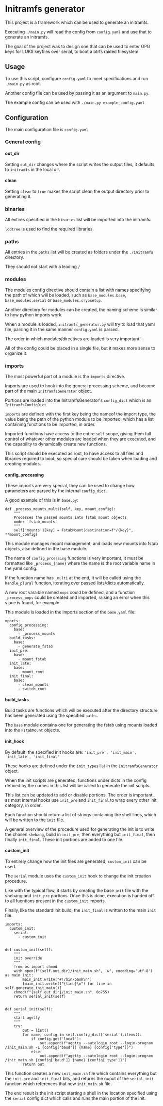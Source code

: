 # Initramfs generator

This project is a framework which can be used to generate an initramfs.

Executing `./main.py` will read the config from `config.yaml` and use that to generate an initramfs.

The goal of the project was to design one that can be used to enter GPG keys for LUKS keyfiles over serial, to boot a btrfs raided filesystem.

## Usage

To use this script, configure `config.yaml` to meet specifications and run `./main.py` as root.

Another config file can be used by passing it as an argument to `main.py`.

The example config can be used with `./main.py example_config.yaml`

## Configuration

The main configuration file is `config.yaml`

### General config

#### out_dir

Setting `out_dir` changes where the script writes the output files, it defaults to `initramfs` in the local dir.

#### clean

Setting `clean` to `true` makes the script clean the output directory prior to generating it.


### binaries

All entires specified in the `binaries` list will be imported into the initramfs.

`lddtree` is used to find the required libraries.


### paths

All entries in the `paths` list will be created as folders under the `./initramfs` directory.

They should not start with a leading `/`


### modules

The modules config directive should contain a list with names specifying the path of which will be loaded, such as `base_modules.base`, `base_modules.serial` or `base_modules.crypsetup`.

Another directory for modules can be created, the naming scheme is similar to how python imports work.

When a module is loaded, `initramfs_generator.py` will try to load that yaml file, parsing it in the same manner `config.yaml` is parsed.

The order in which modules/directives are loaded is very important!

All of the config could be placed in a single file, but it makes more sense to organize it.


### imports

The most powerful part of a module is the `imports` directive.

Imports are used to hook into the general processing scheme, and become part of the main `InitramfsGenerator` object.

Portions are loaded into the InitramfsGenerator's `config_dict` which is an `InitramfsConfigDict`

`imports` are defined with the first key being the nameof the import type, the value being the path of the python module to be imported, which has a list containing functions to be imported, in order.

Imported functions have access to the entire `self` scope, giving them full control of whatever other modules are loaded when they are executed, and the capability to dynamically create new functions.

This script should be executed as root, to have access to all files and libraries required to boot, so special care should be taken when loading and creating modules. 

#### config_processing

These imports are very special, they can be used to change how parameters are parsed by the internal `config_dict`.

A good example of this is in `base.py`:

```
def _process_mounts_multi(self, key, mount_config):
    """
    Processes the passed mounts into fstab mount objects
    under 'fstab_mounts'
    """
    self['mounts'][key] = FstabMount(destination=f"/{key}", **mount_config)

```

This module manages mount management, and loads new mounts into fstab objects, also defined in the base module.

The name of `config_prcessing` functions is very important, it must be formatted like `_process_{name}` where the name is the root variable name in the yaml config.

If the function name has `_multi` at the end, it will be called using the `handle_plural` function, iterating over passed lists/dicts automatically.

A new root varaible named `oops` could be defined, and a function `_process_oops` could be created and imported, raising an error when this vlaue is found, for example.

This module is loaded in the imports section of the `base.yaml` file:

```
mports:
  config_processing:
    base:
      - _process_mounts
  build_tasks:
    base:
      - generate_fstab
  init_pre:
    base:
      - mount_fstab
  init_late:
    base:
      - mount_root
  init_final:
    base:
      - clean_mounts
      - switch_root

```

#### build_tasks

Build tasks are functions which will be executed after the directory structure has been generated using the specified `paths`.

The `base` module contains one for generating the fstab using mounts loaded into the `FstabMount` objects.

#### init_hook

By default, the specified init hooks are: `'init_pre', 'init_main', 'init_late', 'init_final'`

These hooks are defined under the `init_types` list in the `InitramfsGenerator` object.

When the init scripts are generated, functions under dicts in the config defined by the names in this list will be called to generate the init scripts.

This list can be updated to add or disable portions.  The order is important, as most internal hooks use `init_pre` and `init_final` to wrap every other init category, in order.

Each function should return a list of strings containing the shell lines, which will be written to the `init` file.

A general overview of the procedure used for generating the init is to write the chosen `shebang`, build in `init_pre`, then everything but `init_final`, then finally `init_final`.  These init portions are added to one file.

#### custom_init

To entirely change how the init files are generated, `custom_init` can be used. 

The `serial` module uses the `custom_init` hook to change the init creation procedure.

Like with the typical flow, it starts by creating the base `init` file with the shebang and `init_pre` portions. Once this is done, execution is handed off to all fucntions present in the `custom_init` imports.

Finally, like the standard init build, the `init_final` is written to the main `init` file.

```
imports:
  custom_init:
    serial:
      - custom_init


```

```
def custom_init(self):
    """
    init override
    """
    from os import chmod
    with open(f"{self.out_dir}/init_main.sh", 'w', encoding='utf-8') as main_init:
        main_init.write("#!/bin/bash\n")
        [main_init.write(f"{line}\n") for line in self.generate_init_main()]
    chmod(f"{self.out_dir}/init_main.sh", 0o755)
    return serial_init(self)


def serial_init(self):
    """
    start agetty
    """
    try:
        out = list()
        for name, config in self.config_dict['serial'].items():
            if config.get('local'):
                out.append(f"agetty --autologin root --login-program /init_main.sh -L {config['baud']} {name} {config['type']}")
            else:
                out.append(f"agetty --autologin root --login-program /init_main.sh {config['baud']} {name} {config['type']}")
        return out

```

This function creates a new `init_main.sh` file which contains everything but the `init_pre` and `init_final` bits, and returns the ouput of the `serial_init` function which references that new `init_main.sh` file.

The end result is the init script starting a shell in the location specified using the `serial` config dict which calls and runs the main portion of the init.
